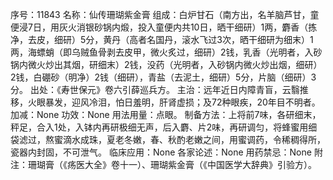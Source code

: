 序号：11843
名称：仙传珊瑚紫金膏
组成：白炉甘石（南方出，名羊脑芦甘，童便浸7日，用灰火消银砂锅内煅，投入童便内共10日，晒干细研）1两，麝香（拣净，去皮，细研）5分，黄丹（高者名国丹，滚水飞过3次，晒干细研为细末）1两，海螵蛸（即乌贼鱼骨剥去皮甲，微火炙过，细研）2钱，乳香（光明者，入砂锅内微火炒出其烟，研细末）2钱，没药（光明者，入砂锅内微火炒出烟，细研）2钱，白硼砂（明净）2钱（细研），青盐（去泥土，细研）5分，片脑（细研）3分。
出处：《寿世保元》卷六引薛巡兵方。
主治：远年近日内障青盲，云翳推移，火眼暴发，迎风冷泪，怕日羞明，肝肾虚损；及72种眼疾，20年目不明者。
加减：None
功效：None
用法用量：点眼。
制备方法：上将前7味，各研细末，秤足，合入1处，入钵内再研极细无声，后入麝、片2味，再研调匀，将蜂蜜用细袋滤过，熬蜜滴水成珠，夏老冬嫩，春、秋酌老嫩之间，用蜜调药，令稀稠得所，瓷器内封固，不可泄气。
临床应用：None
各家论述：None
用药禁忌：None
附注：珊瑚膏（《疡医大全》卷十一）、珊瑚紫金膏（《中国医学大辞典》引验方）。
